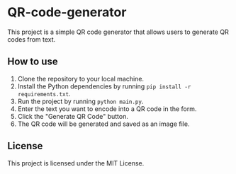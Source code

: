 # QR-code-generator

This project is a simple QR code generator that allows users to generate QR codes from text.

## How to use

1. Clone the repository to your local machine.
2. Install the Python dependencies by running `pip install -r requirements.txt`.
3. Run the project by running `python main.py`.
4. Enter the text you want to encode into a QR code in the form.
5. Click the "Generate QR Code" button.
6. The QR code will be generated and saved as an image file.

## License

This project is licensed under the MIT License.
